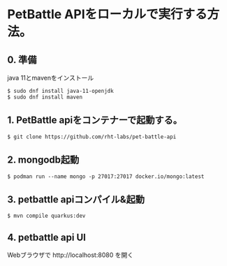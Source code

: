 # PetBattle APIをローカルで実行する方法。

## 0. 準備
java 11とmavenをインストール
```
$ sudo dnf install java-11-openjdk
$ sudo dnf install maven
```

## 1. PetBattle apiをコンテナーで起動する。
```
$ git clone https://github.com/rht-labs/pet-battle-api
```
## 2. mongodb起動
```
$ podman run --name mongo -p 27017:27017 docker.io/mongo:latest
```
## 3. petbattle apiコンパイル&起動
```
$ mvn compile quarkus:dev
```

## 4. petbattle api UI

Webブラウザで http://localhost:8080 を開く

